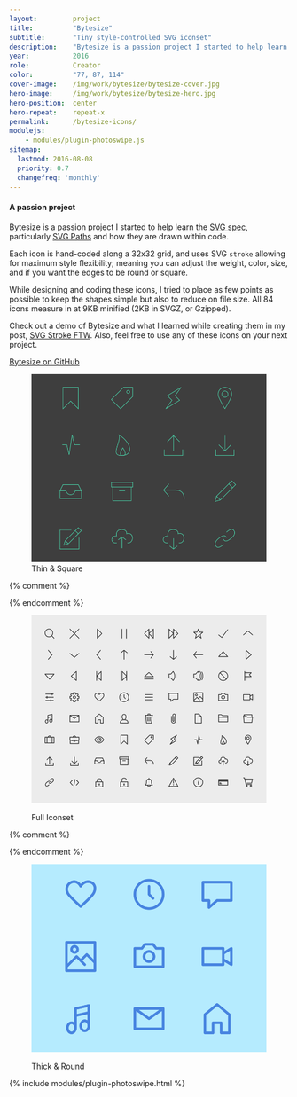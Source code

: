 ```yaml
---
layout:         project
title:          "Bytesize"
subtitle:       "Tiny style-controlled SVG iconset"
description:    "Bytesize is a passion project I started to help learn the SVG spec, particularly SVG Paths and how they are drawn within code."
year:           2016
role:           Creator
color:          "77, 87, 114"
cover-image:    /img/work/bytesize/bytesize-cover.jpg
hero-image:     /img/work/bytesize/bytesize-hero.jpg
hero-position:  center
hero-repeat:    repeat-x
permalink:      /bytesize-icons/
modulejs:
    - modules/plugin-photoswipe.js
sitemap:
  lastmod: 2016-08-08
  priority: 0.7
  changefreq: 'monthly'
---
```


#### **A passion project**

Bytesize is a passion project I started to help learn the [SVG spec], particularly [SVG Paths] and how they are drawn within code.

Each icon is hand-coded along a 32x32 grid, and uses SVG `stroke` allowing for maximum style flexibility; meaning you can adjust the weight, color, size, and if you want the edges to be round or square.

While designing and coding these icons, I tried to place as few points as possible to keep the shapes simple but also to reduce on file size. All 84 icons measure in at 9KB minified (2KB in SVGZ, or Gzipped).

Check out a demo of Bytesize and what I learned while creating them in my post, [SVG Stroke FTW]. Also, feel free to use any of these icons on your next project.

<div class="py4 align-center">
    <a href="https://github.com/danklammer/bytesize-icons" class="btn dim underline-none text-shadow-light box-shadow-light px3 py2 br6 pressable">
        Bytesize on GitHub
    </a>
</div>


[SVG spec]: https://www.w3.org/TR/SVG/
[SVG Paths]: https://developer.mozilla.org/en-US/docs/Web/SVG/Tutorial/Paths
[SVG Stroke FTW]: /articles/svg-stroke-ftw/
[Bytesize GitHub page]: https://github.com/danklammer/bytesize-icons


<div class="project-gallery mt7" itemscope itemtype="http://schema.org/ImageGallery">

<figure class="project-item lg-width-33 sm-width-100 inline-block" citemprop="associatedMedia" itemscope itemtype="http://schema.org/ImageObject">
  <a href="/img/work/bytesize/bytesize-green.png" data-size="2000x1600" itemprop="contentUrl">
      <img src="/img/work/bytesize/bytesize-green-sm.png" class="width-full" itemprop="thumbnail" alt="Thin &amp; Square" />
  </a>
  <figcaption class="project-item-caption align-middle p2" itemprop="caption description">Thin &amp; Square</figcaption>                              
</figure>{% comment %}


{% endcomment %}<figure class="project-item lg-width-33 sm-width-100 inline-block" citemprop="associatedMedia" itemscope itemtype="http://schema.org/ImageObject">
  <a href="/img/work/bytesize/bytesize-gray.png" data-size="2000x1600" itemprop="contentUrl">
      <img src="/img/work/bytesize/bytesize-gray-sm.png" class="width-full" itemprop="thumbnail" alt="Full Iconset" />
  </a>
  <figcaption class="project-item-caption align-middle p2" itemprop="caption description">Full Iconset</figcaption>                              
</figure>{% comment %}

{% endcomment %}<figure class="project-item lg-width-33 sm-width-100 inline-block" citemprop="associatedMedia" itemscope itemtype="http://schema.org/ImageObject">
  <a href="/img/work/bytesize/bytesize-blue.png" data-size="2000x1600" itemprop="contentUrl">
      <img src="/img/work/bytesize/bytesize-blue-sm.png" class="width-full" itemprop="thumbnail" alt="Thick &amp; Round" />
  </a>
  <figcaption class="project-item-caption align-middle p2" itemprop="caption description">Thick &amp; Round</figcaption>                              
</figure>


</div>

{% include modules/plugin-photoswipe.html %}